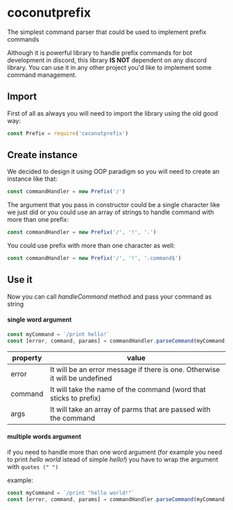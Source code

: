 # coconutprefix
The simplest command parser that could be used to implement prefix commands

Although it is powerful library to handle prefix commands for bot development in discord, this library **IS NOT** dependent on any discord library.
You can use it in any other project you'd like to implement some command management.

## Import
First of all as always you will need to import the library using the old good way:
```js
const Prefix = require('coconutprefix')
```

## Create instance
We decided to design it using OOP paradigm so you will need to create an instance like that:
```js
const commandHandler = new Prefix('/')
```
The argument that you pass in constructor could be a single character like we just did 
or you could use an array of strings to handle command with more than one prefix:

```js
const commandHandler = new Prefix('/', '!', '.')
```

You could use prefix with more than one character as well:

```js
const commandHandler = new Prefix('/', '!', '.command$')
```

## Use it
Now you can call *handleCommand* method and pass your command as string


#### single word argument
```js
const myCommand = `/print hello!`
const [error, command, params] = commandHandler.parseCommand(myCommand)
```

| property | value |
| -------- | -------- |
| error | It will be an error message if there is one. Otherwise it will be undefined |
| command | It will take the name of the command (word that sticks to prefix)  |
| args | It will take an array of parms that are passed with the command|

#### multiple words argument
if you need to handle more than one word argument (for example you need to print *hello world* istead of simple *hello!*)
you have to wrap the argument with `quotes (" ")`

example:
```js
const myCommand = `/print "hello world!"`
const [error, command, params] = commandHandler.parseCommand(myCommand)
```

